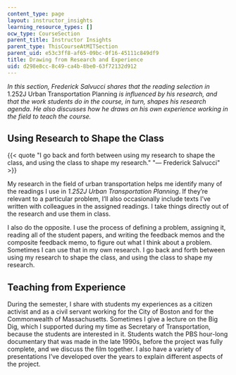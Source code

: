 ```yaml
---
content_type: page
layout: instructor_insights
learning_resource_types: []
ocw_type: CourseSection
parent_title: Instructor Insights
parent_type: ThisCourseAtMITSection
parent_uid: e53c3ff8-af65-09bc-0f16-45111c849df9
title: Drawing from Research and Experience
uid: d298e8cc-8c49-ca4b-8be0-63f72132d912
---
```


_In this section, Frederick Salvucci shares that the reading selection in_ 1.252J Urban Transportation Planning _is influenced by his research, and that the work students do in the course, in turn, shapes his research agenda. He also discusses how he draws on his own experience working in the field to teach the course._

Using Research to Shape the Class
---------------------------------

{{< quote "I go back and forth between using my research to shape the class, and using the class to shape my research." "— Frederick Salvucci" >}}

My research in the field of urban transportation helps me identify many of the readings I use in _1.252J Urban Transportation Planning_. If they’re relevant to a particular problem, I’ll also occasionally include texts I’ve written with colleagues in the assigned readings. I take things directly out of the research and use them in class.

I also do the opposite. I use the process of defining a problem, assigning it, reading all of the student papers, and writing the feedback memos and the composite feedback memo, to figure out what I think about a problem. Sometimes I can use that in my own research. I go back and forth between using my research to shape the class, and using the class to shape my research.

Teaching from Experience
------------------------

During the semester, I share with students my experiences as a citizen activist and as a civil servant working for the City of Boston and for the Commonwealth of Massachusetts. Sometimes I give a lecture on the Big Dig, which I supported during my time as Secretary of Transportation, because the students are interested in it. Students watch the PBS hour-long documentary that was made in the late 1990s, before the project was fully complete, and we discuss the film together. I also have a variety of presentations I’ve developed over the years to explain different aspects of the project.